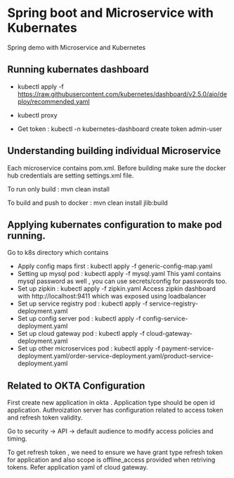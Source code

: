 # Spring boot and Microservice with Kubernates 
Spring demo with Microservice and Kubernetes


## Running kubernates dashboard
- kubectl apply -f https://raw.githubusercontent.com/kubernetes/dashboard/v2.5.0/aio/deploy/recommended.yaml

- kubectl proxy

- Get token : kubectl -n kubernetes-dashboard create token admin-user

## Understanding building individual Microservice

Each microservice contains pom.xml. Before building make sure the docker hub credentials are setting settings.xml file.

To run only build : mvn clean install

To build and push to docker : mvn clean install jlib:build

## Applying kubernates configuration to make pod running.

Go to k8s directory which contains 
- Apply config maps first : kubectl apply -f generic-config-map.yaml
- Setting up mysql pod : kubectl apply -f mysql.yaml
This yaml contains mysql password as well , you can use secrets/config for passwords too.
- Set up zipkin : kubectl apply -f zipkin.yaml
Access zipkin dashboard with http://localhost:9411 which was exposed using loadbalancer
- Set up service registry pod : kubectl apply -f service-registry-deployment.yaml
- Set up config server pod : kubectl apply -f config-service-deployment.yaml
- Set up cloud gateway pod : kubectl apply -f cloud-gateway-deployment.yaml
- Set up other microservices pod : kubectl apply -f payment-service-deployment.yaml/order-service-deployment.yaml/product-service-deployment.yaml

## Related to OKTA Configuration
First create new application in okta . Application type should be open id application.
Authroization server has configuration related to access token and refresh token validity. 

Go to security -> API -> default audience to modify access policies and timing.

To get refresh token , we need to ensure we have grant type refresh token for application and also scope is offline_access provided when retriving tokens. Refer application yaml of cloud gateway.
